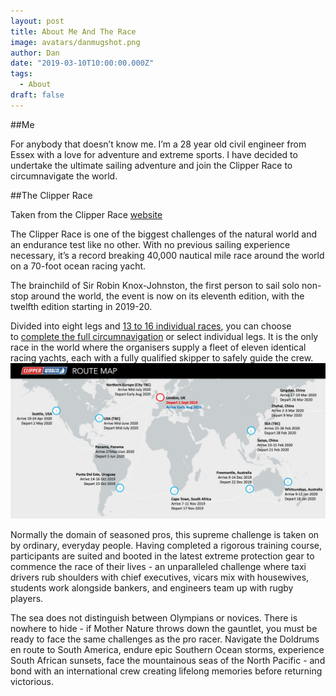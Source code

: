 ```yaml
---
layout: post
title: About Me And The Race
image: avatars/danmugshot.png
author: Dan
date: "2019-03-10T10:00:00.000Z"
tags:
  - About 
draft: false
---
```


##Me

For anybody that doesn’t know me. I’m a 28 year old civil engineer from Essex with a love for adventure and extreme sports. I have decided to undertake the ultimate sailing adventure and join the Clipper Race to circumnavigate the world. 

##The Clipper Race 

Taken from the Clipper Race [website](https://www.clipperroundtheworld.com/about/about-the-race)


The Clipper Race is one of the biggest challenges of the natural world and an endurance test like no other.
With no previous sailing experience necessary, it’s a record breaking 40,000 nautical mile race around the world on a 70-foot ocean racing yacht.  

The brainchild of Sir Robin Knox-Johnston, the first person to sail solo non-stop around the world, the event is now on its eleventh edition, with the twelfth edition starting in 2019-20.

Divided into eight legs and [13 to 16 individual races](http://clipperroundtheworld.com/race/route-map), you can choose to [complete the full circumnavigation](https://www.clipperroundtheworld.com/race/leg/full-circumnavigation) or select individual legs. It is the only race in the world where the organisers supply a fleet of eleven identical racing yachts, each with a fully qualified skipper to safely guide the crew.  
![The Race Route](img/Route-map.jpg)


Normally the domain of seasoned pros, this supreme challenge is taken on by ordinary, everyday people. Having completed a rigorous training course, participants are suited and booted in the latest extreme protection gear to commence the race of their lives - an unparalleled challenge where taxi drivers rub shoulders with chief executives, vicars mix with housewives, students work alongside bankers, and engineers team up with rugby players. 

The sea does not distinguish between Olympians or novices. There is nowhere to hide - if Mother Nature throws down the gauntlet, you must be ready to face the same challenges as the pro racer. Navigate the Doldrums en route to South America, endure epic Southern Ocean storms, experience South African sunsets, face the mountainous seas of the North Pacific - and bond with an international crew creating lifelong memories before returning victorious.


